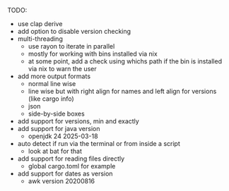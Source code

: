 TODO:
- use clap derive
- add option to disable version checking
- multi-threading
    - use rayon to iterate in parallel
    - mostly for working with bins installed via nix
    - at some point, add a check using whichs path if the bin is installed via nix to warn the user
- add more output formats
    - normal line wise
    - line wise but with right align for names and left align for versions (like cargo info)
    - json
    - side-by-side boxes
- add support for versions, min and exactly
- add support for java version
    - openjdk 24 2025-03-18
- auto detect if run via the terminal or from inside a script
    - look at bat for that
- add support for reading files directly
    - global cargo.toml for example
- add support for dates as version
    - awk version 20200816